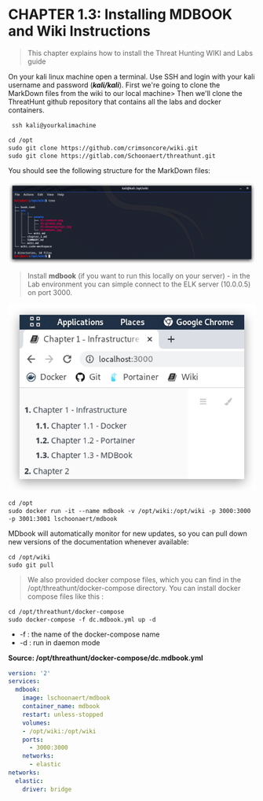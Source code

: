 CHAPTER 1.3: Installing MDBOOK and Wiki Instructions
====

>This chapter explains how to install the Threat Hunting WIKI and Labs guide

On your kali linux machine open a terminal. Use SSH and login with your kali username and password (***kali/kali***). First we're going to clone the MarkDown files from the wiki to our local machine> Then we'll clone the ThreatHunt github repository that contains all the labs and docker containers.

```code
 ssh kali@yourkalimachine
``` 

 ```code
 cd /opt
 sudo git clone https://github.com/crimsoncore/wiki.git
 sudo git clone https://gitlab.com/Schoonaert/threathunt.git
```
You should see the following structure for the MarkDown files:

![Screenshot command](./1.3/assets/01-gitclonewiki.jpg)

> Install **mdbook** (if you want to run this locally on your server) - in the Lab environment you can simple connect to the ELK server (10.0.0.5) on port 3000.

![Screenshot command](./1.3/assets/02-mdbook.jpg)

```code
cd /opt
sudo docker run -it --name mdbook -v /opt/wiki:/opt/wiki -p 3000:3000 -p 3001:3001 lschoonaert/mdbook
```

MDbook will automatically monitor for new updates, so you can pull down new versions of the documentation whenever available:

```code
cd /opt/wiki
sudo git pull
```

> We also provided docker compose files, which you can find in the /opt/threathunt/docker-compose directory. You can install docker compose files like this :

```code
cd /opt/threathunt/docker-compose
sudo docker-compose -f dc.mdbook.yml up -d
```
- -f : the name of the docker-compose name
- -d : run in daemon mode

**Source: /opt/threathunt/docker-compose/dc.mdbook.yml**
```yml
version: '2'
services:
  mdbook:
    image: lschoonaert/mdbook
    container_name: mdbook
    restart: unless-stopped
    volumes:
    - /opt/wiki:/opt/wiki
    ports:
      - 3000:3000
    networks:
      - elastic
networks:
  elastic:
    driver: bridge
```